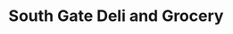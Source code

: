 ---
title: "South Gate Deli and Grocery"
url: /poughkeepsie/south-gate-deli-and-grocery/
shop: convenience
---